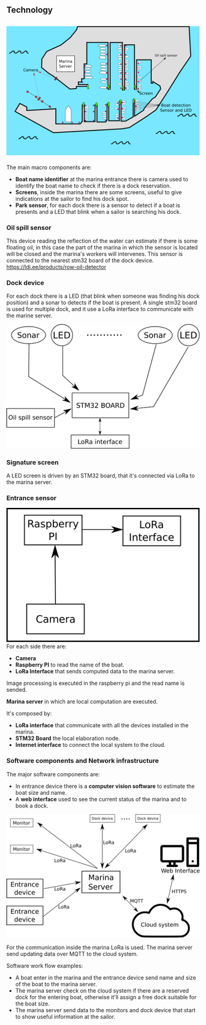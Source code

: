 ## Technology

## ![Marina](resources/images/harbour.png)

The main macro components are:

- **Boat name identifier** at the marina entrance there is camera used to identify the boat name to check if there is a dock reservation.
- **Screens**, inside the marina there are some screens, useful to give indications at the sailor to find his dock spot.
- **Park sensor**, for each dock there is a sensor to detect if a boat is presents and a LED that blink when a sailor is searching his dock.

### Oil spill sensor

This device reading the reflection of the water can estimate if there is some floating oil, in this case the part of the marina in which the sensor is located will be closed and the marina's workers will intervenes.
This sensor is connected to the nearest stm32 board of the dock device.
https://ldi.ee/products/row-oil-detector

### Dock device

For each dock there is a LED (that blink when someone was finding his dock position) and a sonar to detects if the boat is present.
A single stm32 board is used for multiple dock, and it use a LoRa interface to communicate with the marine server.

<img src="resources/images/dock_device.png" alt="Dock device" style="zoom: 50%;" />

### Signature screen

A LED screen is driven by an STM32 board, that it's connected via LoRa to the marina server.

### Entrance sensor

<img src="resources/images/entrance_device.png" alt="Entrance sensor" style="zoom:50%;" />
For each side there are:

- **Camera** 
- **Raspberry PI** to read the name of the boat.
- **LoRa Interface** that sends computed data to the marina server.

Image processing is executed in the raspberry pi and the read name is sended.

**Marina server** in which are local computation are executed.

It's composed by:

- **LoRa interface** that communicate with all the devices installed in the marina.
- **STM32 Board** the local elaboration node.
- **Internet interface** to connect the local system to the cloud.

### Software components and Network infrastructure

The major software components are:

- In entrance device there is a **computer vision software** to estimate the boat size and name.
- A **web interface**  used to see the current status of the marina and to book a dock.

![Software component](resources/images/network_infrastructure.png)

For the communication inside the marina LoRa is used.
The marina server send updating data over MQTT to the cloud system.

Software work flow examples:

- A boat enter in the marina and the entrance device send name and size of the boat to the marina server.
- The marina server check on the cloud system if there are a reserved dock for the entering boat, otherwise it'll assign a free dock suitable for the boat size.
- The marina server send data to the monitors and dock device that start to show useful information at the sailor.
